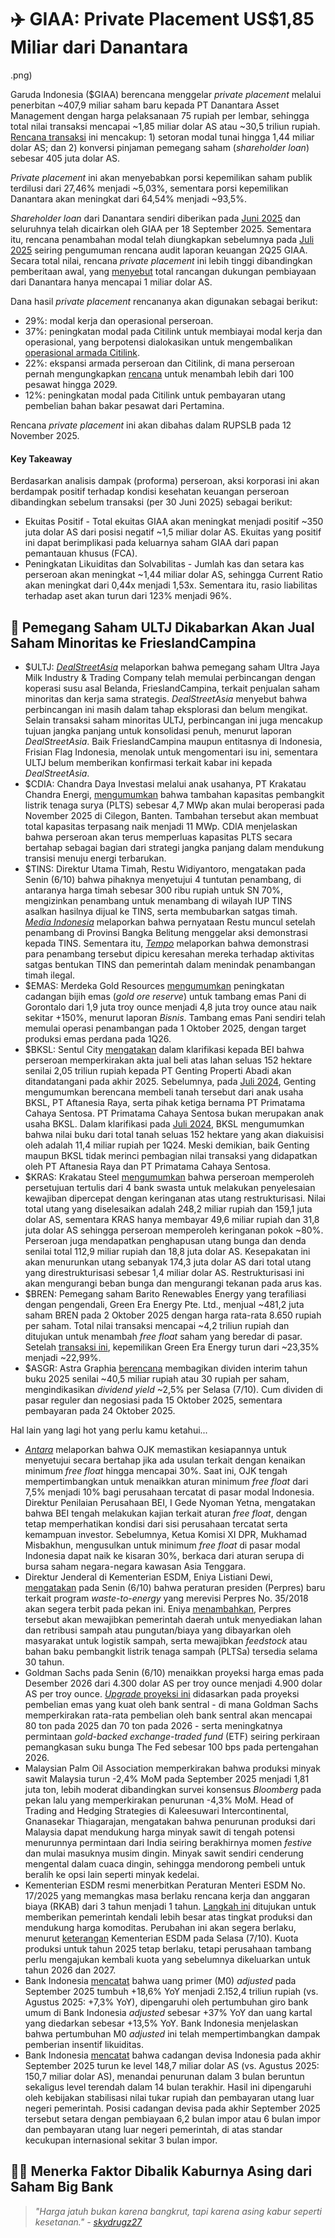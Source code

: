 # ✈️ GIAA: Private Placement US$1,85 Miliar dari Danantara

.png)

Garuda Indonesia ($GIAA) berencana menggelar _private placement_ melalui penerbitan ~407,9 miliar saham baru kepada PT Danantara Asset Management dengan harga pelaksanaan 75 rupiah per lembar, sehingga total nilai transaksi mencapai ~1,85 miliar dolar AS atau ~30,5 triliun rupiah. [Rencana transaksi](https://www.idx.co.id/StaticData/NewsAndAnnouncement/ANNOUNCEMENTSTOCK/From_EREP/202510/a11ef37fee_3e5eec542a.pdf) ini mencakup: 1) setoran modal tunai hingga 1,44 miliar dolar AS; dan 2) konversi pinjaman pemegang saham (_shareholder loan_) sebesar 405 juta dolar AS.

_Private placement_ ini akan menyebabkan porsi kepemilikan saham publik terdilusi dari 27,46% menjadi ~5,03%, sementara porsi kepemilikan Danantara akan meningkat dari 64,54% menjadi ~93,5%.

_Shareholder loan_ dari Danantara sendiri diberikan pada [Juni 2025](https://snips.stockbit.com/snips-terbaru/-israel-tuding-iran-langgar-gencatan-senjata#:~:text=%24GIAA%3A%20BPI,dalam%20dua%20tahap.) dan seluruhnya telah dicairkan oleh GIAA per 18 September 2025. Sementara itu, rencana penambahan modal telah diungkapkan sebelumnya pada [Juli 2025](https://snips.stockbit.com/snips-terbaru/-ri-incar-tarif-0-untuk-ekspor-unggulan-ke-as#:~:text=%24GIAA%3A%20Garuda%20Indonesia,miliar%20dolar%20AS.) seiring pengumuman rencana audit laporan keuangan 2Q25 GIAA. Secara total nilai, rencana _private placement_ ini lebih tinggi dibandingkan pemberitaan awal, yang [menyebut](https://snips.stockbit.com/snips-terbaru/-israel-tuding-iran-langgar-gencatan-senjata#:~:text=%24GIAA%3A%20BPI,dalam%20dua%20tahap.) total rancangan dukungan pembiayaan dari Danantara hanya mencapai 1 miliar dolar AS.

Dana hasil _private placement_ rencananya akan digunakan sebagai berikut:

- 29%: modal kerja dan operasional perseroan.
- 37%: peningkatan modal pada Citilink untuk membiayai modal kerja dan operasional, yang berpotensi dialokasikan untuk mengembalikan [operasional armada Citilink](https://snips.stockbit.com/snips-terbaru/ekonomi-ri-487-yoy-pada-1q25-terlemah-sejak-3q21#:~:text=Bloomberg%20melaporkan%20bahwa,unit%20dalam%20penyimpanan.).
- 22%: ekspansi armada perseroan dan Citilink, di mana perseroan pernah mengungkapkan [rencana](https://snips.stockbit.com/snips-terbaru/-realisasi-apbn-8m25-penerimaan-pajak-masih-lemah-belanja-terakselerasi#:~:text=%24GIAA%3A%20Direktur%20Garuda,Indonesia%20dan%20AS.) untuk menambah lebih dari 100 pesawat hingga 2029.
- 12%: peningkatan modal pada Citilink untuk pembayaran utang pembelian bahan bakar pesawat dari Pertamina.

Rencana _private placement_ ini akan dibahas dalam RUPSLB pada 12 November 2025.

#### Key Takeaway

Berdasarkan analisis dampak (proforma) perseroan, aksi korporasi ini akan berdampak positif terhadap kondisi kesehatan keuangan perseroan dibandingkan sebelum transaksi (per 30 Juni 2025) sebagai berikut:

- Ekuitas Positif - Total ekuitas GIAA akan meningkat menjadi positif ~350 juta dolar AS dari posisi negatif ~1,5 miliar dolar AS. Ekuitas yang positif ini dapat berimplikasi pada keluarnya saham GIAA dari papan pemantauan khusus (FCA).
- Peningkatan Likuiditas dan Solvabilitas - Jumlah kas dan setara kas perseroan akan meningkat ~1,44 miliar dolar AS, sehingga Current Ratio akan meningkat dari 0,44x menjadi 1,53x. Sementara itu, rasio liabilitas terhadap aset akan turun dari 123% menjadi 96%.

## 🥛 Pemegang Saham ULTJ Dikabarkan Akan Jual Saham Minoritas ke FrieslandCampina

- $ULTJ: [_DealStreetAsia_](https://www.dealstreetasia.com/stories/indonesian-dairy-leader-stake-458230) melaporkan bahwa pemegang saham Ultra Jaya Milk Industry & Trading Company telah memulai perbincangan dengan koperasi susu asal Belanda, FrieslandCampina, terkait penjualan saham minoritas dan kerja sama strategis. _DealStreetAsia_ menyebut bahwa perbincangan ini masih dalam tahap eksplorasi dan belum mengikat. Selain transaksi saham minoritas ULTJ, perbincangan ini juga mencakup tujuan jangka panjang untuk konsolidasi penuh, menurut laporan _DealStreetAsia_. Baik FrieslandCampina maupun entitasnya di Indonesia, Frisian Flag Indonesia, menolak untuk mengomentari isu ini, sementara ULTJ belum memberikan konfirmasi terkait kabar ini kepada _DealStreetAsia_.
- $CDIA: Chandra Daya Investasi melalui anak usahanya, PT Krakatau Chandra Energi, [mengumumkan](https://www.idx.co.id/StaticData/NewsAndAnnouncement/ANNOUNCEMENTSTOCK/From_EREP/202510/adeba3b986_57090ca8f9.pdf) bahwa tambahan kapasitas pembangkit listrik tenaga surya (PLTS) sebesar 4,7 MWp akan mulai beroperasi pada November 2025 di Cilegon, Banten. Tambahan tersebut akan membuat total kapasitas terpasang naik menjadi 11 MWp. CDIA menjelaskan bahwa perseroan akan terus memperluas kapasitas PLTS secara bertahap sebagai bagian dari strategi jangka panjang dalam mendukung transisi menuju energi terbarukan.
- $TINS: Direktur Utama Timah, Restu Widiyantoro, mengatakan pada Senin (6/10) bahwa pihaknya menyetujui 4 tuntutan penambang, di antaranya harga timah sebesar 300 ribu rupiah untuk SN 70%, mengizinkan penambang untuk menambang di wilayah IUP TINS asalkan hasilnya dijual ke TINS, serta membubarkan satgas timah. [_Media Indonesia_](https://mediaindonesia.com/nusantara/818208/demo-ricuh-pt-timah-akhirnya-penuhi-tuntutan-penambang) melaporkan bahwa pernyataan Restu muncul setelah penambang di Provinsi Bangka Belitung menggelar aksi demonstrasi kepada TINS. Sementara itu, [_Tempo_](https://en.tempo.co/read/2054827/clashes-erupt-as-tin-miners-protest-at-pt-timah-headquarters) melaporkan bahwa demonstrasi para penambang tersebut dipicu keresahan mereka terhadap aktivitas satgas bentukan TINS dan pemerintah dalam menindak penambangan timah ilegal.
- $EMAS: Merdeka Gold Resources [mengumumkan](https://market.bisnis.com/read/20251007/192/1918085/merdeka-gold-emas-cadangan-emas-tambang-pani-naik-150) peningkatan cadangan bijih emas (_gold ore reserve_) untuk tambang emas Pani di Gorontalo dari 1,9 juta troy ounce menjadi 4,8 juta troy ounce atau naik sekitar +150%, menurut laporan _Bisnis_. Tambang emas Pani sendiri telah memulai operasi penambangan pada 1 Oktober 2025, dengan target produksi emas perdana pada 1Q26.
- $BKSL: Sentul City [mengatakan](https://www.idx.co.id/StaticData/NewsAndAnnouncement/ANNOUNCEMENTSTOCK/From_EREP/202510/410a198794_f07f2b65d5.pdf) dalam klarifikasi kepada BEI bahwa perseroan memperkirakan akta jual beli atas lahan seluas 152 hektare senilai 2,05 triliun rupiah kepada PT Genting Properti Abadi akan ditandatangani pada akhir 2025. Sebelumnya, pada [Juli 2024](https://snips.stockbit.com/snips-terbaru/genting-group-berencana-beli-tanah-bksl), Genting mengumumkan berencana membeli tanah tersebut dari anak usaha BKSL, PT Aftanesia Raya, serta pihak ketiga bernama PT Primatama Cahaya Sentosa. PT Primatama Cahaya Sentosa bukan merupakan anak usaha BKSL. Dalam klarifikasi pada [Juli 2024](https://snips.stockbit.com/snips-terbaru/bbri-laba-bersih-1h24-09-yoy-di-bawah-ekspektasi#:~:text=%24BKSL%3A%C2%A0Sentul,kinerja%20keuangan%20perseroan.), BKSL mengumumkan bahwa nilai buku dari total tanah seluas 152 hektare yang akan diakuisisi oleh adalah 11,4 miliar rupiah per 1Q24. Meski demikian, baik Genting maupun BKSL tidak merinci pembagian nilai transaksi yang didapatkan oleh PT Aftanesia Raya dan PT Primatama Cahaya Sentosa.
- $KRAS: Krakatau Steel [mengumumkan](https://www.idx.co.id/StaticData/NewsAndAnnouncement/ANNOUNCEMENTSTOCK/From_EREP/202510/27bc4605c5_30f36d9617.pdf) bahwa perseroan memperoleh persetujuan tertulis dari 4 bank swasta untuk melakukan penyelesaian kewajiban dipercepat dengan keringanan atas utang restrukturisasi. Nilai total utang yang diselesaikan adalah 248,2 miliar rupiah dan 159,1 juta dolar AS, sementara KRAS hanya membayar 49,6 miliar rupiah dan 31,8 juta dolar AS sehingga perseroan memperoleh keringanan pokok ~80%. Perseroan juga mendapatkan penghapusan utang bunga dan denda senilai total 112,9 miliar rupiah dan 18,8 juta dolar AS. Kesepakatan ini akan menurunkan utang sebanyak 174,3 juta dolar AS dari total utang yang direstrukturisasi sebesar 1,4 miliar dolar AS. Restrukturisasi ini akan mengurangi beban bunga dan mengurangi tekanan pada arus kas.
- $BREN: Pemegang saham Barito Renewables Energy yang terafiliasi dengan pengendali, Green Era Energy Pte. Ltd., menjual ~481,2 juta saham BREN pada 2 Oktober 2025 dengan harga rata-rata 8.650 rupiah per saham. Total nilai transaksi mencapai ~4,2 triliun rupiah dan ditujukan untuk menambah _free float_ saham yang beredar di pasar. Setelah [transaksi ini](https://www.idx.co.id/StaticData/NewsAndAnnouncement/ANNOUNCEMENTSTOCK/From_EREP/202510/844dd0e7b0_96ec4d2bd2.pdf), kepemilikan Green Era Energy turun dari ~23,35% menjadi ~22,99%.
- $ASGR: Astra Graphia [berencana](https://www.idx.co.id/StaticData/NewsAndAnnouncement/ANNOUNCEMENTSTOCK/From_EREP/202510/451da87cd1_73901e867d.pdf) membagikan dividen interim tahun buku 2025 senilai ~40,5 miliar rupiah atau 30 rupiah per saham, mengindikasikan _dividend yield_ ~2,5% per Selasa (7/10). Cum dividen di pasar reguler dan negosiasi pada 15 Oktober 2025, sementara pembayaran pada 24 Oktober 2025.

Hal lain yang lagi hot yang perlu kamu ketahui...

- [_Antara_](https://www.antaranews.com/berita/5158293/dpr-usul-ojk-siap-setujui-bertahap-kenaikan-free-float-jadi-30-persen) melaporkan bahwa OJK memastikan kesiapannya untuk menyetujui secara bertahap jika ada usulan terkait dengan kenaikan minimum _free float_ hingga mencapai 30%. Saat ini, OJK tengah mempertimbangkan untuk menaikkan aturan minimum _free float_ dari 7,5% menjadi 10% bagi perusahaan tercatat di pasar modal Indonesia. Direktur Penilaian Perusahaan BEI, I Gede Nyoman Yetna, mengatakan bahwa BEI tengah melakukan kajian terkait aturan _free float_, dengan tetap memperhatikan kondisi dari sisi perusahaan tercatat serta kemampuan investor. Sebelumnya, Ketua Komisi XI DPR, Mukhamad Misbakhun, mengusulkan untuk minimum _free float_ di pasar modal Indonesia dapat naik ke kisaran 30%, berkaca dari aturan serupa di bursa saham negara-negara kawasan Asia Tenggara.
- Direktur Jenderal di Kementerian ESDM, Eniya Listiani Dewi, [mengatakan](https://insight.kontan.co.id/news/perpres-pltsa-akan-terbit-pekan-ini) pada Senin (6/10) bahwa peraturan presiden (Perpres) baru terkait program _waste-to-energy_ yang merevisi Perpres No. 35/2018 akan segera terbit pada pekan ini. Eniya [menambahkan](https://amp.kontan.co.id/news/targetkan-pembangunan-pltsa-pemda-diminta-jamin-pasokan-sampah-selama-30-tahun), Perpres tersebut akan mewajibkan pemerintah daerah untuk menyediakan lahan dan retribusi sampah atau pungutan/biaya yang dibayarkan oleh masyarakat untuk logistik sampah, serta mewajibkan _feedstock_ atau bahan baku pembangkit listrik tenaga sampah (PLTSa) tersedia selama 30 tahun.
- Goldman Sachs pada Senin (6/10) menaikkan proyeksi harga emas pada Desember 2026 dari 4.300 dolar AS per troy ounce menjadi 4.900 dolar AS per troy ounce. [_Upgrade_ proyeksi ini](https://www.reuters.com/business/goldman-hikes-december-2026-gold-price-forecast-4900oz-2025-10-07/) didasarkan pada proyeksi pembelian emas yang kuat oleh bank sentral - di mana Goldman Sachs memperkirakan rata-rata pembelian oleh bank sentral akan mencapai 80 ton pada 2025 dan 70 ton pada 2026 - serta meningkatnya permintaan _gold-backed exchange-traded fund_ (ETF) seiring perkiraan pemangkasan suku bunga The Fed sebesar 100 bps pada pertengahan 2026.
- Malaysian Palm Oil Association memperkirakan bahwa produksi minyak sawit Malaysia turun -2,4% MoM pada September 2025 menjadi 1,81 juta ton, lebih moderat dibandingkan survei konsensus _Bloomberg_ pada pekan lalu yang memperkirakan penurunan -4,3% MoM. Head of Trading and Hedging Strategies di Kaleesuwari Intercontinental, Gnanasekar Thiagarajan, mengatakan bahwa penurunan produksi dari Malaysia dapat mendukung harga minyak sawit di tengah potensi menurunnya permintaan dari India seiring berakhirnya momen _festive_ dan mulai masuknya musim dingin. Minyak sawit sendiri cenderung mengental dalam cuaca dingin, sehingga mendorong pembeli untuk beralih ke opsi lain seperti minyak kedelai.
- Kementerian ESDM resmi menerbitkan Peraturan Menteri ESDM No. 17/2025 yang memangkas masa berlaku rencana kerja dan anggaran biaya (RKAB) dari 3 tahun menjadi 1 tahun. [Langkah ini](https://www.cnbcindonesia.com/news/20251007100737-4-673489/resmi-terbit-rkab-pertambangan-berlaku-satu-tahun) ditujukan untuk memberikan pemerintah kendali lebih besar atas tingkat produksi dan mendukung harga komoditas. Perubahan ini akan segera berlaku, menurut [keterangan](https://www.reuters.com/world/asia-pacific/indonesia-cuts-mining-quota-validity-one-year-2025-10-07/) Kementerian ESDM pada Selasa (7/10). Kuota produksi untuk tahun 2025 tetap berlaku, tetapi perusahaan tambang perlu mengajukan kembali kuota yang sebelumnya dikeluarkan untuk tahun 2026 dan 2027.
- Bank Indonesia [mencatat](http://bi.go.id/id/publikasi/ruang-media/news-release/Pages/sp_2723425.aspx) bahwa uang primer (M0) _adjusted_ pada September 2025 tumbuh +18,6% YoY menjadi 2.152,4 triliun rupiah (vs. Agustus 2025: +7,3% YoY), dipengaruhi oleh pertumbuhan giro bank umum di Bank Indonesia _adjusted_ sebesar +37% YoY dan uang kartal yang diedarkan sebesar +13,5% YoY. Bank Indonesia menjelaskan bahwa pertumbuhan M0 _adjusted_ ini telah mempertimbangkan dampak pemberian insentif likuiditas.
- Bank Indonesia [mencatat](http://bi.go.id/id/publikasi/ruang-media/news-release/Pages/sp_2723325.aspx) bahwa cadangan devisa Indonesia pada akhir September 2025 turun ke level 148,7 miliar dolar AS (vs. Agustus 2025: 150,7 miliar dolar AS), menandai penurunan dalam 3 bulan beruntun sekaligus level terendah dalam 14 bulan terakhir. Hasil ini dipengaruhi oleh kebijakan stabilisasi nilai tukar rupiah dan pembayaran utang luar negeri pemerintah. Posisi cadangan devisa pada akhir September 2025 tersebut setara dengan pembiayaan 6,2 bulan impor atau 6 bulan impor dan pembayaran utang luar negeri pemerintah, di atas standar kecukupan internasional sekitar 3 bulan impor.

## 🏃‍♂️ Menerka Faktor Dibalik Kaburnya Asing dari Saham Big Bank

> _"Harga jatuh bukan karena bangkrut, tapi karena asing kabur seperti kesetanan." -_ [_skydrugz27_](https://stockbit.com/skydrugz27)

######
